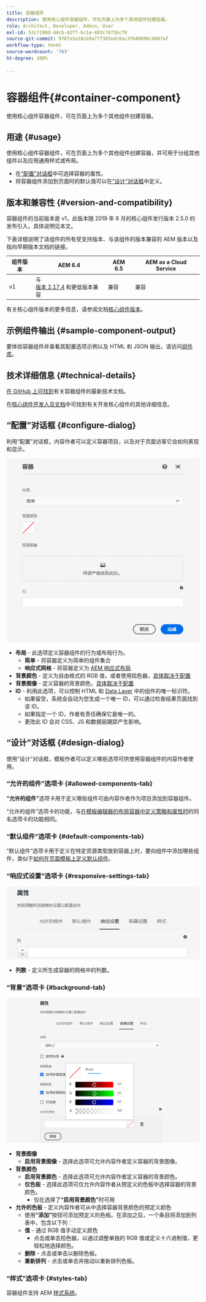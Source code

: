 ```yaml
---
title: 容器组件
description: 使用核心组件容器组件，可在页面上为多个其他组件创建容器。
role: Architect, Developer, Admin, User
exl-id: 53c7190d-44cb-42ff-bc1a-483c7875bcf8
source-git-commit: 9767a3a10cb9a77f385edc0ac3fb00096c0087af
workflow-type: tm+mt
source-wordcount: '763'
ht-degree: 100%

---
```


# 容器组件{#container-component}

使用核心组件容器组件，可在页面上为多个其他组件创建容器。

## 用途 {#usage}

使用核心组件容器组件，可在页面上为多个其他组件创建容器，并可用于分组其他组件以及应用通用样式或布局。

* 在[“配置”对话框](#configure-dialog)中可选择容器的属性。
* 将容器组件添加到页面时的默认值可以在[“设计”对话框](#design-dialog)中定义。

## 版本和兼容性 {#version-and-compatibility}

容器组件的当前版本是 v1，此版本随 2019 年 6 月的核心组件发行版本 2.5.0 的发布引入，具体说明见本文。

下表详细说明了该组件的所有受支持版本、与该组件的版本兼容的 AEM 版本以及指向早期版本文档的链接。

| 组件版本 | AEM 6.4 | AEM 6.5 | AEM as a Cloud Service |
|--- |--- |---|---|
| v1 | 与<br>[版本 2.17.4](/help/versions.md) 和更低版本兼容 | 兼容 | 兼容 |

有关核心组件版本的更多信息，请参阅文档[核心组件版本](/help/versions.md)。

## 示例组件输出 {#sample-component-output}

要体验容器组件并查看其配置选项示例以及 HTML 和 JSON 输出，请访问[组件库](https://adobe.com/go/aem_cmp_library_container_cn)。

## 技术详细信息 {#technical-details}

[在 GitHub 上可找到](https://adobe.com/go/aem_cmp_tech_container_v1_cn)有关容器组件的最新技术文档。

在[核心组件开发人员文档](/help/developing/overview.md)中可找到有关开发核心组件的其他详细信息。

## “配置”对话框 {#configure-dialog}

利用“配置”对话框，内容作者可以定义容器项目，以及对于页面访客它会如何表现和显示。

![容器组件的“编辑”对话框](/help/assets/container-edit.png)

* **布局** - 此选项定义容器组件的行为或布局行为。
   * **简单** - 将容器定义为简单的组件集合
   * **响应式网格** - 将容器定义为 [AEM 响应式布局](https://experienceleague.adobe.com/docs/experience-manager-cloud-service/sites/authoring/features/responsive-layout.html)
* **背景颜色** - 定义为自由格式的 RGB 值，或者使用拾色器，[具体取决于配置](#background-tab)
* **背景图像** - 定义容器的背景颜色，[具体取决于配置](#background-tab)
* **ID** - 利用此选项，可以控制 HTML 和 [Data Layer](/help/developing/data-layer/overview.md) 中的组件的唯一标识符。
   * 如果留空，系统会自动为您生成一个唯一 ID，可以通过检查结果页面找到该 ID。
   * 如果指定一个 ID，作者有责任确保它是唯一的。
   * 更改此 ID 会对 CSS、JS 和数据层跟踪产生影响。

## “设计”对话框 {#design-dialog}

使用“设计”对话框，模板作者可以定义哪些选项可供使用容器组件的内容作者使用。

### “允许的组件”选项卡 {#allowed-components-tab}

**“允许的组件”**&#x200B;选项卡用于定义哪些组件可由内容作者作为项目添加到容器组件。

“允许的组件”选项卡的功能，与[在模板编辑器的布局容器中定义策略和属性时](https://experienceleague.adobe.com/docs/experience-manager-cloud-service/sites/authoring/features/templates.html)的同名选项卡的功能相同。

### “默认组件”选项卡 {#default-components-tab}

“默认组件”选项卡用于定义在特定资源类型放到容器上时，要向组件中添加哪些组件，类似于[如何在页面模板上定义默认组件](https://experienceleague.adobe.com/docs/experience-manager-cloud-service/sites/authoring/features/templates.html)。

### “响应式设置”选项卡 {#responsive-settings-tab}

![容器组件的“设计”对话框的“响应式设置”选项卡](/help/assets/container-design-responsive.png)

* **列数** - 定义所生成容器的网格中的列数。

### “背景”选项卡 {#background-tab}

![容器组件的“设计”对话框的“背景”选项卡](/help/assets/container-design-background.png)

* **背景图像**
   * **启用背景图像** - 选择此选项可允许内容作者定义容器的背景图像。
* **背景颜色**
   * **启用背景颜色** - 选择此选项可允许内容作者定义容器的背景颜色。
   * **仅色板** - 选择此选项可仅允许内容作者从预定义的色板中选择容器的背景颜色。
      * 仅在选择了&#x200B;**“启用背景颜色”**&#x200B;时可用
* **允许的色板** - 定义内容作者可从中选择容器背景颜色的预定义颜色
   * 使用&#x200B;**“添加”**&#x200B;按钮可添加预定义的色板。在添加之后，一个条目将添加到列表中，包含以下列：
   * **值** - 通过 RGB 值手动定义颜色
      * 点击或单击拾色器，以通过调整单独的 RGB 值或定义十六进制值，更轻松地选择颜色。
   * **删除** - 点击或单击以删除色板。
   * **重新排列** - 点击或单击并拖动以重新排列色板。

### “样式”选项卡 {#styles-tab}

容器组件支持 AEM [样式系统](/help/get-started/authoring.md#component-styling)。
